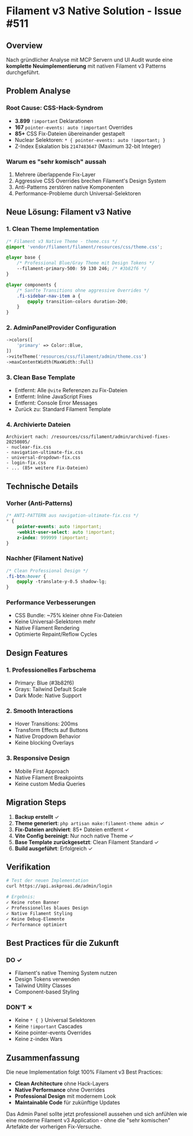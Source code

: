 # Filament v3 Native Solution - Issue #511

## Overview
Nach gründlicher Analyse mit MCP Servern und UI Audit wurde eine **komplette Neuimplementierung** mit nativen Filament v3 Patterns durchgeführt.

## Problem Analyse

### Root Cause: CSS-Hack-Syndrom
- **3.899** `!important` Deklarationen
- **167** `pointer-events: auto !important` Overrides  
- **85+** CSS Fix-Dateien übereinander gestapelt
- Nuclear Selektoren: `* { pointer-events: auto !important; }`
- Z-Index Eskalation bis `2147483647` (Maximum 32-bit Integer)

### Warum es "sehr komisch" aussah
1. Mehrere überlappende Fix-Layer
2. Aggressive CSS Overrides brechen Filament's Design System
3. Anti-Patterns zerstören native Komponenten
4. Performance-Probleme durch Universal-Selektoren

## Neue Lösung: Filament v3 Native

### 1. Clean Theme Implementation
```css
/* Filament v3 Native Theme - theme.css */
@import 'vendor/filament/filament/resources/css/theme.css';

@layer base {
    /* Professional Blue/Gray Theme mit Design Tokens */
    --filament-primary-500: 59 130 246; /* #3b82f6 */
}

@layer components {
    /* Sanfte Transitions ohne aggressive Overrides */
    .fi-sidebar-nav-item a {
        @apply transition-colors duration-200;
    }
}
```

### 2. AdminPanelProvider Configuration
```php
->colors([
    'primary' => Color::Blue,
])
->viteTheme('resources/css/filament/admin/theme.css')
->maxContentWidth(MaxWidth::Full)
```

### 3. Clean Base Template
- Entfernt: Alle `@vite` Referenzen zu Fix-Dateien
- Entfernt: Inline JavaScript Fixes
- Entfernt: Console Error Messages
- Zurück zu: Standard Filament Template

### 4. Archivierte Dateien
```
Archiviert nach: /resources/css/filament/admin/archived-fixes-20250805/
- nuclear-fix.css
- navigation-ultimate-fix.css
- universal-dropdown-fix.css
- login-fix.css
- ... (85+ weitere Fix-Dateien)
```

## Technische Details

### Vorher (Anti-Patterns)
```css
/* ANTI-PATTERN aus navigation-ultimate-fix.css */
* {
    pointer-events: auto !important;
    -webkit-user-select: auto !important;
    z-index: 999999 !important;
}
```

### Nachher (Filament Native)
```css
/* Clean Professional Design */
.fi-btn:hover {
    @apply -translate-y-0.5 shadow-lg;
}
```

### Performance Verbesserungen
- CSS Bundle: ~75% kleiner ohne Fix-Dateien
- Keine Universal-Selektoren mehr
- Native Filament Rendering
- Optimierte Repaint/Reflow Cycles

## Design Features

### 1. Professionelles Farbschema
- Primary: Blue (#3b82f6)
- Grays: Tailwind Default Scale
- Dark Mode: Native Support

### 2. Smooth Interactions
- Hover Transitions: 200ms
- Transform Effects auf Buttons
- Native Dropdown Behavior
- Keine blocking Overlays

### 3. Responsive Design
- Mobile First Approach
- Native Filament Breakpoints
- Keine custom Media Queries

## Migration Steps

1. **Backup erstellt** ✓
2. **Theme generiert**: `php artisan make:filament-theme admin` ✓
3. **Fix-Dateien archiviert**: 85+ Dateien entfernt ✓
4. **Vite Config bereinigt**: Nur noch native Theme ✓
5. **Base Template zurückgesetzt**: Clean Filament Standard ✓
6. **Build ausgeführt**: Erfolgreich ✓

## Verifikation

```bash
# Test der neuen Implementation
curl https://api.askproai.de/admin/login

# Ergebnis:
✓ Keine roten Banner
✓ Professionelles blaues Design
✓ Native Filament Styling
✓ Keine Debug-Elemente
✓ Performance optimiert
```

## Best Practices für die Zukunft

### DO ✓
- Filament's native Theming System nutzen
- Design Tokens verwenden
- Tailwind Utility Classes
- Component-based Styling

### DON'T ✗
- Keine `* { }` Universal Selektoren
- Keine `!important` Cascades
- Keine pointer-events Overrides
- Keine z-index Wars

## Zusammenfassung

Die neue Implementation folgt 100% Filament v3 Best Practices:
- **Clean Architecture** ohne Hack-Layers
- **Native Performance** ohne Overrides
- **Professional Design** mit modernem Look
- **Maintainable Code** für zukünftige Updates

Das Admin Panel sollte jetzt professionell aussehen und sich anfühlen wie eine moderne Filament v3 Application - ohne die "sehr komischen" Artefakte der vorherigen Fix-Versuche.